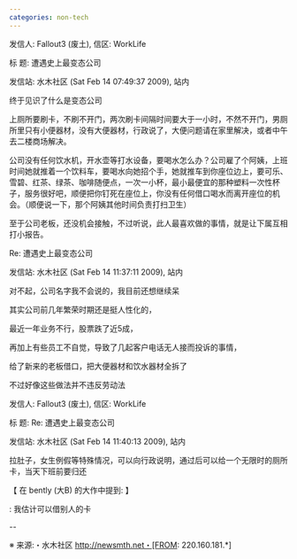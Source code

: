 ```yaml
---
categories: non-tech
---
```

发信人: Fallout3 (废土), 信区: WorkLife

标  题: 遭遇史上最变态公司

发信站: 水木社区 (Sat Feb 14 07:49:37 2009), 站内



终于见识了什么是变态公司



上厕所要刷卡，不刷不开门，两次刷卡间隔时间要大于一小时，不然不开门，男厕所里只有小便器材，没有大便器材，行政说了，大便问题请在家里解决，或者中午去二楼商场解决。



公司没有任何饮水机，开水壶等打水设备，要喝水怎么办？公司雇了个阿姨，上班时间她就推着一个饮料车，要喝水向她招个手，她就推车到你座位边上，要可乐、雪碧、红茶、绿茶、咖啡随便点，一次一小杯，最小最便宜的那种塑料一次性杯子，服务很好吧，顺便把你钉死在座位上，你没有任何借口喝水而离开座位的机会。（顺便说一下，那个阿姨其他时间负责打扫卫生）



至于公司老板，还没机会接触，不过听说，此人最喜欢做的事情，就是让下属互相打小报告。



Re: 遭遇史上最变态公司

发信站: 水木社区 (Sat Feb 14 11:37:11 2009), 站内



对不起，公司名字我不会说的，我目前还想继续呆



其实公司前几年繁荣时期还是挺人性化的，

最近一年业务不行，股票跌了近5成，

再加上有些员工不自觉，导致了几起客户电话无人接而投诉的事情，

给了新来的老板借口，把大便器材和饮水器材全拆了

不过好像这些做法并不违反劳动法





发信人: Fallout3 (废土), 信区: WorkLife

标  题: Re: 遭遇史上最变态公司

发信站: 水木社区 (Sat Feb 14 11:40:13 2009), 站内



拉肚子，女生例假等特殊情况，可以向行政说明，通过后可以给一个无限时的厕所卡，当天下班前要归还



【 在 bently (大B) 的大作中提到: 】

: 我估计可以借别人的卡



--



※ 来源:・水木社区 http://newsmth.net・[FROM: 220.160.181.*]

